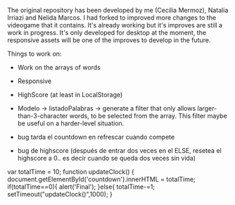 The original repository has been developed by me (Cecilia Mermoz), Natalia Irriazi and Nelida Marcos. I had forked to improved more changes to the videogame that it contains. It's already working but it's improves are still a work in progress. It's only developed for desktop at the moment, the responsive assets will be one of the improves to develop in the future. 

Things to work on:

- Work on the arrays of words
- Responsive
- HighScore (at least in LocalStorage)
- Modelo -> listadoPalabras -> generate a filter that only allows larger-than-3-character words, to be selected from the array. This filter maybe be useful on a harder-level situation.

- bug tarda el countdown en refrescar cuando compete
- bug de highscore (después de entrar dos veces en el ELSE, resetea el highscore a 0.. es decir cuando se queda dos veces sin vida)


var totalTime = 10;
function updateClock() {
document.getElementById('countdown').innerHTML = totalTime;
if(totalTime==0){
alert('Final');
}else{
totalTime-=1;
setTimeout("updateClock()",1000);
}